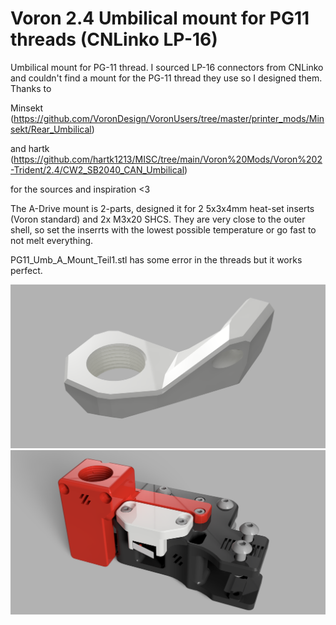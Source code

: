 # Voron 2.4 Umbilical mount for PG11 threads (CNLinko LP-16)

Umbilical mount for PG-11 thread. I sourced LP-16 connectors from CNLinko and couldn't find a mount for the PG-11 thread they use so I designed them. 
Thanks to

Minsekt (https://github.com/VoronDesign/VoronUsers/tree/master/printer_mods/Minsekt/Rear_Umbilical) 

and hartk (https://github.com/hartk1213/MISC/tree/main/Voron%20Mods/Voron%202-Trident/2.4/CW2_SB2040_CAN_Umbilical) 

for the sources and inspiration <3

The A-Drive mount is 2-parts, designed it for 2 5x3x4mm heat-set inserts (Voron standard) and 2x M3x20 SHCS. They are very close to the outer shell,
so set the inserrts with the lowest possible temperature or go fast to not melt everything.

PG11_Umb_A_Mount_Teil1.stl has some error in the threads but it works perfect.

![Hotend](images/PG11_UMB_Hotend.png)
![A_Drive](images/Rear_Umbilical.png)
